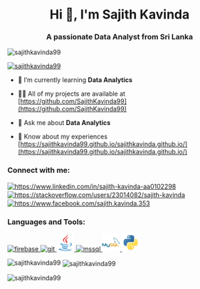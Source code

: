 <h1 align="center">Hi 👋, I'm Sajith Kavinda</h1>
<h3 align="center">A passionate Data Analyst from Sri Lanka</h3>

<p align="left"> <img src="https://komarev.com/ghpvc/?username=sajithkavinda99&label=Profile%20views&color=0e75b6&style=flat" alt="sajithkavinda99" /> </p>

<p align="left"> <a href="https://github.com/ryo-ma/github-profile-trophy"><img src="https://github-profile-trophy.vercel.app/?username=sajithkavinda99" alt="sajithkavinda99" /></a> </p>

- 🌱 I’m currently learning **Data Analytics**

- 👨‍💻 All of my projects are available at [https://github.com/SajithKavinda99](https://github.com/SajithKavinda99)

- 💬 Ask me about **Data Analytics**

- 📄 Know about my experiences [https://sajithkavinda99.github.io/sajithkavinda.github.io/](https://sajithkavinda99.github.io/sajithkavinda.github.io/)

<h3 align="left">Connect with me:</h3>
<p align="left">
<a href="https://linkedin.com/in/https://www.linkedin.com/in/sajith-kavinda-aa0102298" target="blank"><img align="center" src="https://raw.githubusercontent.com/rahuldkjain/github-profile-readme-generator/master/src/images/icons/Social/linked-in-alt.svg" alt="https://www.linkedin.com/in/sajith-kavinda-aa0102298" height="30" width="40" /></a>
<a href="https://stackoverflow.com/users/https://stackoverflow.com/users/23014082/sajith-kavinda" target="blank"><img align="center" src="https://raw.githubusercontent.com/rahuldkjain/github-profile-readme-generator/master/src/images/icons/Social/stack-overflow.svg" alt="https://stackoverflow.com/users/23014082/sajith-kavinda" height="30" width="40" /></a>
<a href="https://fb.com/https://www.facebook.com/sajith.kavinda.353" target="blank"><img align="center" src="https://raw.githubusercontent.com/rahuldkjain/github-profile-readme-generator/master/src/images/icons/Social/facebook.svg" alt="https://www.facebook.com/sajith.kavinda.353" height="30" width="40" /></a>
</p>

<h3 align="left">Languages and Tools:</h3>
<p align="left"> <a href="https://firebase.google.com/" target="_blank" rel="noreferrer"> <img src="https://www.vectorlogo.zone/logos/firebase/firebase-icon.svg" alt="firebase" width="40" height="40"/> </a> <a href="https://git-scm.com/" target="_blank" rel="noreferrer"> <img src="https://www.vectorlogo.zone/logos/git-scm/git-scm-icon.svg" alt="git" width="40" height="40"/> </a> <a href="https://www.java.com" target="_blank" rel="noreferrer"> <img src="https://raw.githubusercontent.com/devicons/devicon/master/icons/java/java-original.svg" alt="java" width="40" height="40"/> </a> <a href="https://www.microsoft.com/en-us/sql-server" target="_blank" rel="noreferrer"> <img src="https://www.svgrepo.com/show/303229/microsoft-sql-server-logo.svg" alt="mssql" width="40" height="40"/> </a> <a href="https://www.mysql.com/" target="_blank" rel="noreferrer"> <img src="https://raw.githubusercontent.com/devicons/devicon/master/icons/mysql/mysql-original-wordmark.svg" alt="mysql" width="40" height="40"/> </a> <a href="https://www.python.org" target="_blank" rel="noreferrer"> <img src="https://raw.githubusercontent.com/devicons/devicon/master/icons/python/python-original.svg" alt="python" width="40" height="40"/> </a> </p>

<p><img align="left" src="https://github-readme-stats.vercel.app/api/top-langs?username=sajithkavinda99&show_icons=true&locale=en&layout=compact" alt="sajithkavinda99" /></p>

<p>&nbsp;<img align="center" src="https://github-readme-stats.vercel.app/api?username=sajithkavinda99&show_icons=true&locale=en" alt="sajithkavinda99" /></p>

<p><img align="center" src="https://github-readme-streak-stats.herokuapp.com/?user=sajithkavinda99&" alt="sajithkavinda99" /></p>
